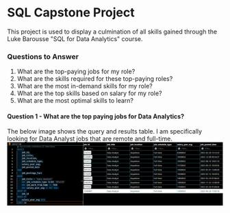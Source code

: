 # SQL Capstone Project
This project is used to display a culmination of all skills gained through the Luke Barousse "SQL for Data Analytics" course.

### Questions to Answer
1. What are the top-paying jobs for my role?
2. What are the skills required for these top-paying roles? 
3. What are the most in-demand skills for my role?
4. What are the top skills based on salary for my role? 
5. What are the most optimal skills to learn?

#### Question 1 - What are the top paying jobs for Data Analytics?
The below image shows the query and results table.
I am specifically looking for Data Analyst jobs that are remote and full-time. 
![alt text](image.png)
